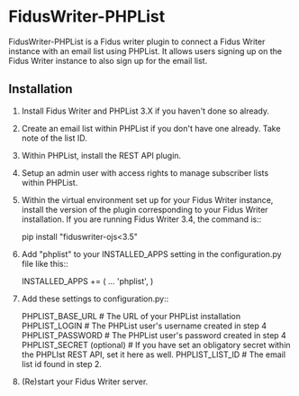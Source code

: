 FidusWriter-PHPList
=====

FidusWriter-PHPList is a Fidus writer plugin to connect a Fidus Writer instance
with an email list using PHPList. It allows users signing up on the Fidus Writer instance to also sign up for the email list.


Installation
-----------

1. Install Fidus Writer and PHPList 3.X if you haven't done so already.

2. Create an email list within PHPList if you don't have one already. Take note of the list ID.

3. Within PHPList, install the REST API plugin.

4. Setup an admin user with access rights to manage subscriber lists within PHPList.

5. Within the virtual environment set up for your Fidus Writer instance, install the version of the plugin corresponding to your Fidus Writer installation.
   If you are running Fidus Writer 3.4, the command is::

    pip install "fiduswriter-ojs<3.5"

6. Add "phplist" to your INSTALLED_APPS setting in the configuration.py file
   like this::

    INSTALLED_APPS += (
        ...
        'phplist',
    )

7. Add these settings to configuration.py::

    PHPLIST_BASE_URL # The URL of your PHPList installation
    PHPLIST_LOGIN # The PHPList user's username created in step 4
    PHPLIST_PASSWORD # The PHPList user's password created in step 4
    PHPLIST_SECRET (optional) # If you have set an obligatory secret within the PHPLIst REST API, set it here as well.
    PHPLIST_LIST_ID # The email list id found in step 2.

8. (Re)start your Fidus Writer server.
